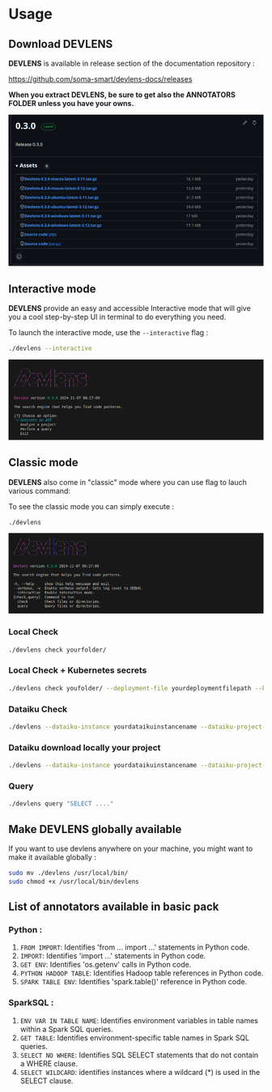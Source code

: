 # Usage


## Download DEVLENS 

**DEVLENS** is available in release section of the documentation repository :

https://github.com/soma-smart/devlens-docs/releases

**When you extract DEVLENS, be sure to get also the ANNOTATORS FOLDER unless you have your owns.**


![download](/../static/img/usage/download.png?raw=true "download")

## Interactive mode

**DEVLENS** provide an easy and accessible Interactive mode that will give you a cool step-by-step UI in terminal to do everything you need.

To launch the interactive mode, use the `--interactive` flag :
```bash
./devlens --interactive
```

![interactive](/../static/img/usage/interactive.png?raw=true "interactive")

## Classic mode

**DEVLENS** also come in "classic" mode where you can use flag to lauch various command:

To see the classic mode you can simply execute :
```bash
./devlens
```
![basic](/../static/img/usage/basic.png?raw=true "basic")

### Local Check
```bash
./devlens check yourfolder/
```
### Local Check + Kubernetes secrets 
```bash
./devlens check youfolder/ --deployment-file yourdeploymentfilepath --kubeconfig yourkubeconfigpath
```
### Dataiku Check
```bash
./devlens --dataiku-instance yourdataikuinstancename --dataiku-project-key yourdataikuprojectkey
```
### Dataiku download locally your project
```bash
./devlens --dataiku-instance yourdataikuinstancename --dataiku-project-key yourdataikuprojectkey --project-file-download
```

### Query
```bash
./devlens query "SELECT ...."
```
## Make DEVLENS globally available

If you want to use devlens anywhere on your machine, you might want to make it available globally :

```bash
sudo mv ./devlens /usr/local/bin/
sudo chmod +x /usr/local/bin/devlens
```


## List of annotators available in basic pack

### Python :
1. `FROM IMPORT`: Identifies 'from ... import ...' statements in Python code.
2. `IMPORT`: Identifies 'import ...' statements in Python code.
3. `GET ENV`: Identifies 'os.getenv' calls in Python code.
4. `PYTHON HADOOP TABLE`: Identifies Hadoop table references in Python code.
5. `SPARK TABLE ENV`: Identifies 'spark.table()' reference in Python code.

### SparkSQL :

1. `ENV VAR IN TABLE NAME`: Identifies environment variables in table names within a Spark SQL queries.
2. `GET TABLE`: Identifies environment-specific table names in Spark SQL queries.
3. `SELECT NO WHERE`: Identifies SQL SELECT statements that do not contain a WHERE clause.
4. `SELECT WILDCARD`: identifies instances where a wildcard (*) is used in the SELECT clause.






